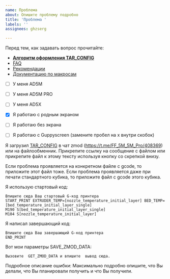 ```yaml
---
name: Проблема
about: Опишите проблему подробно
title: 'Проблема '
labels: ''
assignees: ghzserg

---
```


Перед тем, как задавать вопрос прочитайте:
- **[Алгоритм оформления TAR_CONFIG](https://github.com/ghzserg/zmod/wiki/FAQ#help)**
- [FAQ](https://github.com/ghzserg/zmod/wiki/FAQ)
- [Рекомендации](https://github.com/ghzserg/zmod/wiki/Recomendations)
- [Документацию по макросам](https://github.com/ghzserg/zmod/wiki/Macros)


- [ ] У меня AD5M
- [ ] У меня AD5M PRO
- [ ] У меня AD5X

- [X] Я работаю с родным экраном
- [ ] Я работаю без экрана
- [ ] Я работаю с Guppyscreen
(замените пробел на x внутри скобок)

Я загрузил [TAR_CONFIG](https://github.com/ghzserg/zmod/wiki/FAQ#help) в чат zmod (https://t.me/FF_5M_5M_Pro/408369) или на файлообменник.
Прикрепите ссылку на сообщение с файлом или прикрепите файл к этому тексту используя кнопку со скрепкой внизу.


Если проблема проявляется на конкретном файле с gcode, то приложите этот файл тоже. 
Если проблема проявляется даже при печати стандартного кубика, то приложите файл с gcode этого кубика.

Я использую стартовый код:

```
Впишите сюда Ваш стартовый G-код принтера
START_PRINT EXTRUDER_TEMP=[nozzle_temperature_initial_layer] BED_TEMP=[bed_temperature_initial_layer_single]
M190 S[bed_temperature_initial_layer_single]
M104 S[nozzle_temperature_initial_layer]
```

Я написал завершающий код:

```
Впишите сюда Ваш завершающий G-код принтера
END_PRINT
```

Вот мои параметры SAVE_ZMOD_DATA:

```
Вызовите  GET_ZMOD_DATA и впишите  вывод сюда.
```

Подробное описание ошибки:
Максимально подробно опишите, что Вы делали, что Вы планировали  получить и что Вы получили.
